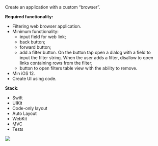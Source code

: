 Create an application with a custom “browser”.

<b>Required functionality:</b>
- Filtering web browser application.
- Minimum functionality:
  - input field for web link;
  - back button;
  - forward button;
  - add a filter button. On the button tap open a dialog with a field to input the filter string. When the user adds a filter, disallow to open links containing rows from the filter;
  - button to open filters table view with the ability to remove.
- Min iOS 12.
- Create UI using code.

<b>Stack:</b>
  - Swift
  - UIKit
  - Code-only layout
  - Auto Layout
  - WebKit
  - MVC
  - Tests

![](https://github.com/roman-ivanoff/WebsiteFilter/blob/main/1.gif)
